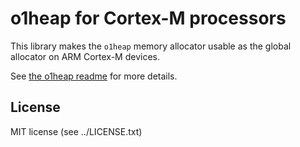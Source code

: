 # o1heap for Cortex-M processors

This library makes the `o1heap` memory allocator usable as the global allocator on ARM Cortex-M devices.

See [the o1heap readme](../README.md) for more details.
## License

MIT license (see ../LICENSE.txt)
